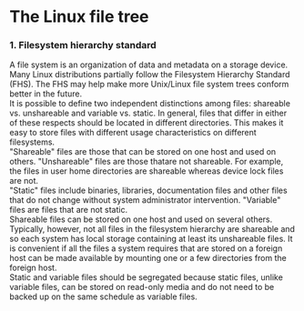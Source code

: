 The Linux file tree
======================

### 1. **Filesystem hierarchy standard**

A file system is an organization of data and metadata on a storage device.  
Many Linux distributions partially follow the Filesystem Hierarchy Standard (FHS). The FHS may help make more Unix/Linux file system trees conform better in the future.     
It is possible to define two independent distinctions among files: shareable vs. unshareable and variable vs. static. In general, files that differ in either of these respects should be located in different directories. This makes it easy to store files with different usage characteristics on different filesystems.  
"Shareable" files are those that can be stored on one host and used on others. "Unshareable" files are those thatare not shareable. For example, the files in user home directories are shareable whereas device lock files are not.  
"Static" files include binaries, libraries, documentation files and other files that do not change without system administrator intervention. "Variable" files are files that are not static.  
Shareable files can be stored on one host and used on several others. Typically, however, not all files in the filesystem hierarchy are shareable and so each system has local storage containing at least its unshareable files. It is convenient if all the files a system requires that are stored on a foreign host can be made available by mounting one or a few directories from the foreign host.  
Static and variable files should be segregated because static files, unlike variable files, can be stored on read-only media and do not need to be backed up on the same schedule as variable files.
